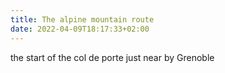 ```yaml
---
title: The alpine mountain route
date: 2022-04-09T18:17:33+02:00
---
```

the start of the col de porte just near by Grenoble
